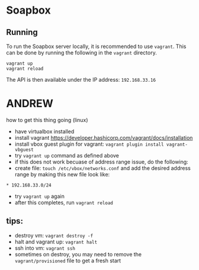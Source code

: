 # Soapbox

## Running

To run the Soapbox server locally, it is recommended to use `vagrant`. This can be done by running the following in the `vagrant` directory.

```console
vagrant up
vagrant reload
```

The API is then available under the IP address: `192.168.33.16`

# ANDREW

how to get this thing going (linux)

- have virtualbox installed
- install vagrant https://developer.hashicorp.com/vagrant/docs/installation
- install vbox guest plugin for vagrant: `vagrant plugin install vagrant-vbguest`
- try `vagrant up` command as defined above
- if this does not work becuase of address range issue, do the following:
- create file: `touch /etc/vbox/networks.conf` and add the desired address range by making this new file look like:

```
* 192.168.33.0/24
```

- try `vagrant up` again
- after this completes, run `vagrant reload`

## tips:
- destroy vm: `vagrant destroy -f`
- halt and vagrant up: `vagrant halt`
- ssh into vm: `vagrant ssh`
- sometimes on destroy, you may need to remove the `vagrant/provisioned` file to get a fresh start
